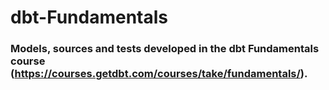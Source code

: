 # dbt-Fundamentals

### Models, sources and tests developed in the dbt Fundamentals course (https://courses.getdbt.com/courses/take/fundamentals/).
